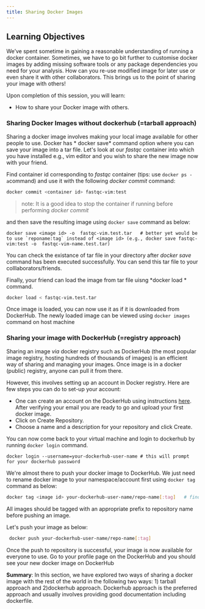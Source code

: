 ```yaml
---
title: Sharing Docker Images
---
```

## Learning Objectives 

We’ve spent sometime in gaining a reasonable understanding of running a docker container. Sometimes, we have to go bit further to customise docker images by adding missing software tools or any package dependencies you need for your  analysis. How can you re-use modified image for later use or even share it with other collaborators. This brings us to the point of sharing your image with others!

Upon completion of this session, you will learn: 

- How to share your Docker image with others.

### Sharing Docker Images without dockerhub (=tarball approach)

Sharing a docker image involves making your local image available for other people to use. Docker has * docker save* command option where you can save your image into a tar file. Let's look at our *fastqc* container into which you have installed e.g., vim editor and you wish to share the new image now with your friend.

Find container id corresponding to *fastqc* container (tips: use `docker ps -a`command) and use it with the following *docker commit* command:

```bash
docker commit <container id> fastqc-vim:test   
```
> note: It is a good idea to stop the container if running before performing *docker commit*  

and then save the resulting image using `docker save` command as below:

```
docker save <image id> -o  fastqc-vim.test.tar   # better yet would be to use `reponame:tag` instead of <image id> (e.g., docker save fastqc-vim:test -o  fastqc-vim-name.test.tar)
```
You can check the existance of tar file in your directory after *docker save* command has been executed successfully. You can send this tar file to your colllaborators/friends.

Finally, your friend can load the image from tar file uisng *docker load * command. 

```bash
docker load < fastqc-vim.test.tar
```
Once image is loaded, you can now use it as if it is downloaded from DockerHub. The newly loaded image can be viewed using `docker images` command on host machine

### Sharing your image with DockerHub (=registry approach)

Sharing an image *via* docker registry such as  DockerHub (the most popular image registry, hosting hundreds of thousands of images) is an efficient way of sharing and managing your images. Once image is in a docker (public) registry, anyone can pull it from there. 

However, this involves setting up an account in Docker registry. Here are few steps you can do to set-up your account:

- One can create an account on the DockerHub using instructions [here](https://hub.docker.com/account/signup/). After verifying your email you are ready to go and upload your first docker image.
- Click on Create Repository.
- Choose a name  and a description for your repository and click Create.

You can now come back to your virtual machine and login to dockerhub by running `docker login` command.

```
docker login --username=your-dockerhub-user-name # this will prompt for your dockerhub password
```
We're almost there to push your docker image to DockerHub. We just need to rename docker image to your namespace/account first using `docker tag` command as below:

```bash
docker tag <image id> your-dockerhub-user-name/repo-name[:tag]   # find <image id> by typing `docker images` command on host machine
```

All images should be tagged with an appropriate prefix to repository name before pushing an image.

 Let's push your image as below:

```bash
 docker push your-dockerhub-user-name/repo-name[:tag]
```
Once the push  to repository is successful, your image is now available for everyone to use. Go to your profile page on the DockerHub and you should see your new docker image on DockerHub

**Summary**: In this section, we have explored two ways of sharing a docker image with the rest of the world in the following two ways: 1) tarball approach and 2)dockerhub approach. Dockerhub approach is the preferred approach and usually involves providing good documentation including dockerfile. 


